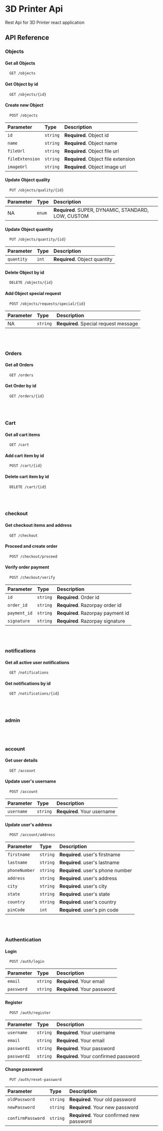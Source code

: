 # 3D Printer Api

Rest Api for 3D Printer react application

## API Reference

### Objects

#### Get all Objects

```http
  GET /objects
```

#### Get Object by id

```http
  GET /objects/{id}
```

#### Create new Object

```http
  POST /objects
```

| Parameter | Type     | Description                |
| :-------- | :------- | :------------------------- |
| `id` | `string` | **Required**. Object id |
| `name` | `string` | **Required**. Object name |
| `fileUrl` | `string` | **Required**. Object file url |
| `fileExtension` | `string` | **Required**. Object file extension |
| `imageUrl` | `string` | **Required**. Object image url |

#### Update Object quality

```http
  PUT /objects/quality/{id}
```

| Parameter | Type     | Description                |
| :-------- | :------- | :------------------------- |
| NA | `enum` | **Required**. SUPER, DYNAMIC, STANDARD, LOW, CUSTOM |

#### Update Object quantity

```http
  PUT /objects/quantity/{id}
```

| Parameter | Type     | Description                |
| :-------- | :------- | :------------------------- |
| `quantity` | `int` | **Required**. Object quantity |

#### Delete Object by id

```http
  DELETE /objects/{id}
```

#### Add Object special request

```http
  POST /objects/requests/special/{id}
```

| Parameter | Type     | Description                |
| :-------- | :------- | :------------------------- |
| NA | `string` | **Required**. Special request message |

</br></br>

### Orders

#### Get all Orders

```http
  GET /orders
```

#### Get Order by id

```http
  GET /orders/{id}
```

</br></br>

### Cart

#### Get all cart items

```http
  GET /cart
```

#### Add cart item by id

```http
  POST /cart/{id}
```

#### Delete cart item by id

```http
  DELETE /cart/{id}
```

</br></br>

### checkout

#### Get checkout items and address

```http
  GET /checkout
```

#### Proceed and create order

```http
  POST /checkout/proceed
```

#### Verify order payment

```http
  POST /checkout/verify
```

| Parameter | Type     | Description                |
| :-------- | :------- | :------------------------- |
| `id` | `string` | **Required**. Order id |
| `order_id` | `string` | **Required**. Razorpay order id |
| `payment_id` | `string` | **Required**. Razorpay payment id |
| `signature` | `string` | **Required**. Razorpay signature |

</br></br>

### notifications

#### Get all active user notifications

```http
  GET /notifications
```

#### Get notifications by id

```http
  GET /notifications/{id}
```

</br></br>

### admin

</br></br>

### account

#### Get user details

```http
  GET /account
```

#### Update user's username

```http
  POST /account
```

| Parameter | Type     | Description                |
| :-------- | :------- | :------------------------- |
| `username` | `string` | **Required**. Your username |

#### Update user's address

```http
  POST /account/address
```

| Parameter | Type     | Description                |
| :-------- | :------- | :------------------------- |
| `firstname` | `string` | **Required**. user's firstname |
| `lastname` | `string` | **Required**. user's lastname |
| `phoneNumber` | `string` | **Required**. user's phone number |
| `address` | `string` | **Required**. user's address |
| `city` | `string` | **Required**. user's city |
| `state` | `string` | **Required**. user's state |
| `country` | `string` | **Required**. user's country |
| `pinCode` | `int` | **Required**. user's pin code |

</br></br>

### Authentication

#### Login

```http
  POST /auth/login
```

| Parameter | Type     | Description                |
| :-------- | :------- | :------------------------- |
| `email` | `string` | **Required**. Your email |
| `password` | `string` | **Required**. Your password |

#### Register

```http
  POST /auth/register
```

| Parameter | Type     | Description                |
| :-------- | :------- | :------------------------- |
| `username` | `string` | **Required**. Your username |
| `email` | `string` | **Required**. Your email |
| `password1` | `string` | **Required**. Your password |
| `password2` | `string` | **Required**. Your confirmed password |

#### Change password

```http
  PUT /auth/reset-password
```

| Parameter | Type     | Description                |
| :-------- | :------- | :------------------------- |
| `oldPassword` | `string` | **Required**. Your old password |
| `newPassword` | `string` | **Required**. Your new password |
| `confirmPassword` | `string` | **Required**. Your confirmed new password |

</br></br>
